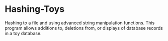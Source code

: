 # Hashing-Toys
Hashing to a file and using advanced string manipulation functions. This program allows additions to, deletions from, or displays of database records in a toy database.
